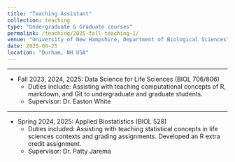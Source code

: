 ```yaml
---
title: "Teaching Assistant"
collection: teaching
type: "Undergraduate & Graduate courses"
permalink: /teaching/2025-fall-teaching-1/
venue: "University of New Hampshire, Department of Biological Sciences"
date: 2025-08-25
location: "Durham, NH USA"
---
```


---

* Fall 2023, 2024, 2025: Data Science for Life Sciences (BIOL 706/806)
  * Duties include: Assisting with teaching computational concepts of R, markdown, and Git to undergraduate and graduate students.
  * Supervisor: Dr. Easton White
  
---

* Spring 2024, 2025: Applied Biostatistics (BIOL 528)
  * Duties included: Assisting with teaching statistical concepts in life sciences contexts and grading assignments. Developed an R extra credit assignment. 
  * Supervisor: Dr. Patty Jarema
  
  



